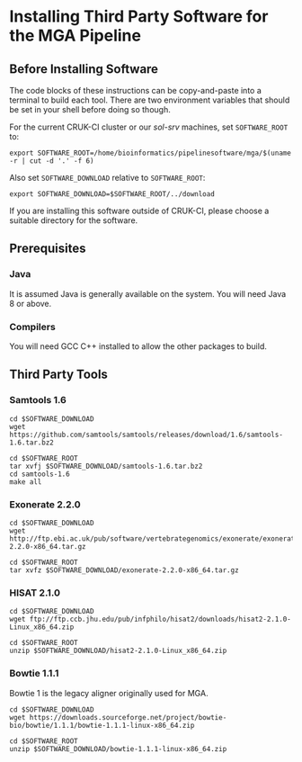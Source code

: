 # Installing Third Party Software for the MGA Pipeline

## Before Installing Software

The code blocks of these instructions can be copy-and-paste into a terminal
to build each tool. There are two environment variables that should be set
in your shell before doing so though.

For the current CRUK-CI cluster or our _sol-srv_ machines, set `SOFTWARE_ROOT` to:

    export SOFTWARE_ROOT=/home/bioinformatics/pipelinesoftware/mga/$(uname -r | cut -d '.' -f 6)

Also set `SOFTWARE_DOWNLOAD` relative to `SOFTWARE_ROOT`:

    export SOFTWARE_DOWNLOAD=$SOFTWARE_ROOT/../download

If you are installing this software outside of CRUK-CI, please choose a suitable
directory for the software.

## Prerequisites

### Java

It is assumed Java is generally available on the system. You will need Java 8 or above.

### Compilers

You will need GCC C++ installed to allow the other packages to build.


## Third Party Tools

### Samtools 1.6

```
cd $SOFTWARE_DOWNLOAD
wget https://github.com/samtools/samtools/releases/download/1.6/samtools-1.6.tar.bz2

cd $SOFTWARE_ROOT
tar xvfj $SOFTWARE_DOWNLOAD/samtools-1.6.tar.bz2
cd samtools-1.6
make all
```

### Exonerate 2.2.0

```
cd $SOFTWARE_DOWNLOAD
wget http://ftp.ebi.ac.uk/pub/software/vertebrategenomics/exonerate/exonerate-2.2.0-x86_64.tar.gz

cd $SOFTWARE_ROOT
tar xvfz $SOFTWARE_DOWNLOAD/exonerate-2.2.0-x86_64.tar.gz
```

### HISAT 2.1.0

```
cd $SOFTWARE_DOWNLOAD
wget ftp://ftp.ccb.jhu.edu/pub/infphilo/hisat2/downloads/hisat2-2.1.0-Linux_x86_64.zip

cd $SOFTWARE_ROOT
unzip $SOFTWARE_DOWNLOAD/hisat2-2.1.0-Linux_x86_64.zip
```

### Bowtie 1.1.1

Bowtie 1 is the legacy aligner originally used for MGA.

```
cd $SOFTWARE_DOWNLOAD
wget https://downloads.sourceforge.net/project/bowtie-bio/bowtie/1.1.1/bowtie-1.1.1-linux-x86_64.zip

cd $SOFTWARE_ROOT
unzip $SOFTWARE_DOWNLOAD/bowtie-1.1.1-linux-x86_64.zip
```

